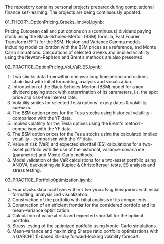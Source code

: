 The repository contains personal projects prepared during computational finance self-learning. The projects are being continuously updated.

01_THEORY_OptionPricing_Greeks_ImpVol.ipynb:

Pricing European call and put options on a (continuous) dividend paying stock using the Black-Scholes-Merton (BSM) formula, Fast Fourier Transform (FFT) for the BSM, Heston and Variance Gamma models including model calibration with the BSM prices as a reference, and Monte Carlo simulations. Calculations of selected Greeks and implied volatility using the Newton-Raphson and Brent's methods are also presented.


02_PRACTICE_OptionPricing_Vol_VaR_ES.ipynb:

1. Two stocks data from within one year long time period and options chain load with initial formatting, analysis and visualization.
2. Introduction of the Black-Scholes-Merton (BSM) model for a non-dividend paying stock with determination of its parameters, i.e. the spot price and risk-free interest rate.
3. Volatility smiles for selected Tesla options' expiry dates & volatility surfaces.
4. The BSM option prices for the Tesla stocks using historical volatility - comparison with the YF data.
5. Implied volatility for the Tesla options using the Brent's method - comparison with the YF data.
6. The BSM option prices for the Tesla stocks using the calculated implied volatility - comparison with the YF data.
7. Value at risk (VaR) and expected shortfall (ES) calculations for a two-asset portfolio with the use of the historical, variance-covariance (parametric) and Monte-Carlo methods.
8. Model validation of the VaR calculations for a two-asset portfolio using ANOVA, backtesting via Kupiec & Christoffersen tests, ES analysis and stress testing.


03_PRACTICE_PortfolioOptimization.ipynb:

1. Four stocks data load from within a ten years long time period with initial formatting, analysis and visualization.
2. Construction of the portfolio with initial analysis of its components.
3. Construction of an efficient frontier for the considered portfolio and its mean-variance optimization.
4. Calculation of value at risk and expected shortfall for the optimal portfolio.
5. Stress testing of the optimized portfolio using Monte-Carlo simulations.
6. Mean-variance and maximizing Sharpe ratio portfolio optimizations with a GARCH(1,1)-based 30-day forward-looking volatility forecast.

